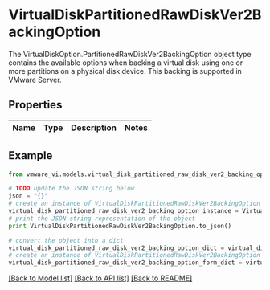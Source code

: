# VirtualDiskPartitionedRawDiskVer2BackingOption

The VirtualDiskOption.PartitionedRawDiskVer2BackingOption object type contains the available options when backing a virtual disk using one or more partitions on a physical disk device.  This backing is supported in VMware Server. 

## Properties
Name | Type | Description | Notes
------------ | ------------- | ------------- | -------------

## Example

```python
from vmware_vi.models.virtual_disk_partitioned_raw_disk_ver2_backing_option import VirtualDiskPartitionedRawDiskVer2BackingOption

# TODO update the JSON string below
json = "{}"
# create an instance of VirtualDiskPartitionedRawDiskVer2BackingOption from a JSON string
virtual_disk_partitioned_raw_disk_ver2_backing_option_instance = VirtualDiskPartitionedRawDiskVer2BackingOption.from_json(json)
# print the JSON string representation of the object
print VirtualDiskPartitionedRawDiskVer2BackingOption.to_json()

# convert the object into a dict
virtual_disk_partitioned_raw_disk_ver2_backing_option_dict = virtual_disk_partitioned_raw_disk_ver2_backing_option_instance.to_dict()
# create an instance of VirtualDiskPartitionedRawDiskVer2BackingOption from a dict
virtual_disk_partitioned_raw_disk_ver2_backing_option_form_dict = virtual_disk_partitioned_raw_disk_ver2_backing_option.from_dict(virtual_disk_partitioned_raw_disk_ver2_backing_option_dict)
```
[[Back to Model list]](../README.md#documentation-for-models) [[Back to API list]](../README.md#documentation-for-api-endpoints) [[Back to README]](../README.md)


